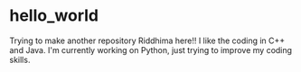 # hello_world
Trying to make another repository
Riddhima here!! I like the coding in C++ and Java.
I'm currently working on Python, just trying to improve my coding skills.

